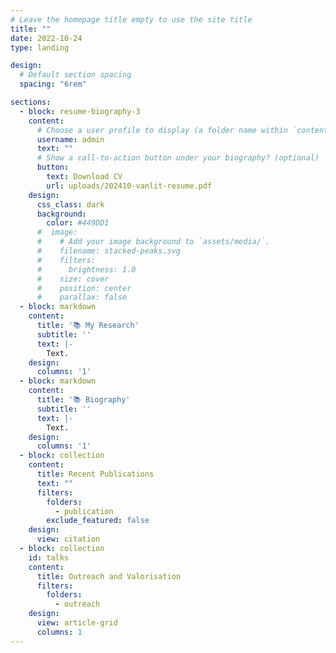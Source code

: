 ```yaml
---
# Leave the homepage title empty to use the site title
title: ""
date: 2022-10-24
type: landing

design:
  # Default section spacing
  spacing: "6rem"

sections:
  - block: resume-biography-3
    content:
      # Choose a user profile to display (a folder name within `content/authors/`)
      username: admin
      text: ""
      # Show a call-to-action button under your biography? (optional)
      button:
        text: Download CV
        url: uploads/202410-vanlit-resume.pdf
    design:
      css_class: dark
      background:
        color: #449DD1
      #  image:
      #    # Add your image background to `assets/media/`.
      #    filename: stacked-peaks.svg
      #    filters:
      #      brightness: 1.0
      #    size: cover
      #    position: center
      #    parallax: false
  - block: markdown
    content:
      title: '📚 My Research'
      subtitle: ''
      text: |-
        Text.
    design:
      columns: '1'
  - block: markdown
    content:
      title: '📚 Biography'
      subtitle: ''
      text: |-
        Text.
    design:
      columns: '1'
  - block: collection
    content:
      title: Recent Publications
      text: ""
      filters:
        folders:
          - publication
        exclude_featured: false
    design:
      view: citation
  - block: collection
    id: talks
    content:
      title: Outreach and Valorisation
      filters:
        folders:
          - outreach
    design:
      view: article-grid
      columns: 1
---
```

